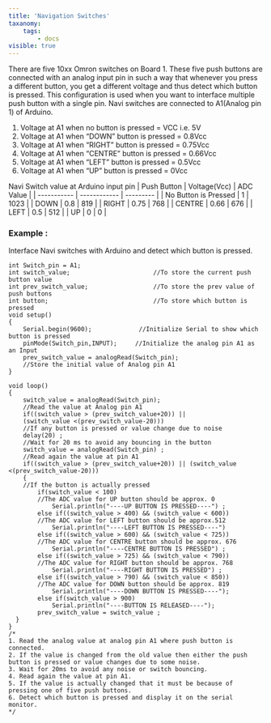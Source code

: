 ```yaml
---
title: 'Navigation Switches'
taxanomy:
    tags:
        - docs
visible: true
---
```

There are five 10xx Omron switches on Board 1. These five push buttons are connected with an analog input pin in such a way that whenever you press a different button, you get a different voltage and thus detect which button is pressed. This configuration is used when you want to interface multiple push button with a single pin. Navi switches are connected to A1(Analog pin 1) of Arduino.  
1. Voltage at A1 when no button is pressed = VCC i.e. 5V
2. Voltage at A1 when “DOWN” button is pressed = 0.8Vcc
3. Voltage at A1 when “RIGHT” button is pressed = 0.75Vcc
3. Voltage at A1 when “CENTRE” button is pressed = 0.66Vcc
3. Voltage at A1 when “LEFT” button is pressed = 0.5Vcc
3. Voltage at A1 when “UP” button is pressed = 0Vcc

Navi Switch value at Arduino input pin
| Push Button | Voltage(Vcc) | ADC Value |
| ----------- | ------------ | --------- |
| No Button is Pressed | 1 | 1023 |
| DOWN | 0.8 | 819 |
| RIGHT | 0.75 | 768 |
| CENTRE | 0.66 | 676 |
| LEFT | 0.5 | 512 |
| UP | 0 | 0 |
### Example :
Interface Navi switches with Arduino and detect which button is pressed.
```arduino
int Switch_pin = A1;       
int switch_value;           		    //To store the current push button value 
int prev_switch_value;      		    //To store the prev value of push buttons
int button;                 		    //To store which button is pressed
void setup() 
{
    Serial.begin(9600);       	    //Initialize Serial to show which button is pressed
    pinMode(Switch_pin,INPUT);     //Initialize the analog pin A1 as an Input 
    prev_switch_value = analogRead(Switch_pin);      
    //Store the initial value of Analog pin A1
}

void loop() 
{
    switch_value = analogRead(Switch_pin); 
    //Read the value at Analog pin A1
    if((switch_value > (prev_switch_value+20)) ||
    (switch_value <(prev_switch_value-20)))     
    //If any button is pressed or value change due to noise 
    delay(20) ;             			
    //Wait for 20 ms to avoid any bouncing in the button 
    switch_value = analogRead(Switch_pin) ; 
    //Read again the value at pin A1
    if((switch_value > (prev_switch_value+20)) || (switch_value <(prev_switch_value-20)))
    {
    //If the button is actually pressed
        if(switch_value < 100) 	
        //The ADC value for UP button should be approx. 0
            Serial.println("----UP BUTTON IS PRESSED----") ; 
        else if((switch_value > 400) && (switch_value < 600))
        //The ADC value for LEFT button should be approx.512
            Serial.println("----LEFT BUTTON IS PRESSED----")
        else if((switch_value > 600) && (switch_value < 725))
        //The ADC value for CENTRE button should be approx. 676
            Serial.println("----CENTRE BUTTON IS PRESSED") ; 
        else if((switch_value > 725) && (switch_value < 790))
        //The ADC value for RIGHT button should be approx. 768
            Serial.println("----RIGHT BUTTON IS PRESSED") ; 
        else if((switch_value > 790) && (switch_value < 850))
        //The ADC value for DOWN button should be approx. 819
            Serial.println("----DOWN BUTTON IS PRESSED----"); 
        else if(switch_value > 900) 
            Serial.println("----BUTTON IS RELEASED----");    
        prev_switch_value = switch_value ;    
  }   
}
/*
1. Read the analog value at analog pin A1 where push button is connected. 
2. If the value is changed from the old value then either the push button is pressed or value changes due to some noise.
3. Wait for 20ms to avoid any noise or switch bouncing.
4. Read again the value at pin A1.
5. If the value is actually changed that it must be because of pressing one of five push buttons.
6. Detect which button is pressed and display it on the serial monitor. 
*/
```
